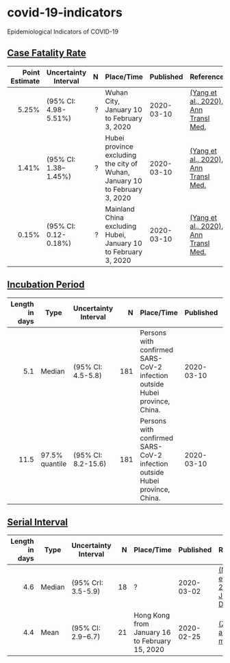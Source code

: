 # covid-19-indicators
Epidemiological Indicators of COVID-19


## [Case Fatality Rate](https://en.wikipedia.org/wiki/Case_fatality_rate)


| Point Estimate | Uncertainty Interval           | N | Place/Time | Published | Reference |
| -------------: |-------------|-----:|-----|-----|-----|
| 5.25%    | (95% CI: 4.98-5.51%) | ? | Wuhan City, January 10 to February 3, 2020 | 2020-03-10 | [(Yang et al., 2020), Ann Transl Med.](https://www.ncbi.nlm.nih.gov/pubmed/32168464) |
| 1.41%    | (95% CI: 1.38–1.45%) | ? | Hubei province excluding the city of Wuhan, January 10 to February 3, 2020 | 2020-03-10 | [(Yang et al., 2020), Ann Transl Med.](https://www.ncbi.nlm.nih.gov/pubmed/32168464) |
| 0.15%    | (95% CI: 0.12-0.18%) | ? | Mainland China excluding Hubei, January 10 to February 3, 2020 | 2020-03-10 | [(Yang et al., 2020), Ann Transl Med.](https://www.ncbi.nlm.nih.gov/pubmed/32168464) |

## [Incubation Period](https://en.wikipedia.org/wiki/Incubation_period)


| Length in days | Type | Uncertainty Interval           | N | Place/Time | Published | Reference |
| -------------: |-------------|-------------| -----:|-----|-----|-----|
| 5.1   | Median  | (95% CI: 4.5-5.8) | 181 | Persons with confirmed SARS-CoV-2 infection outside Hubei province, China. | 2020-03-10 | [(Lauer et al., 2020), Ann Intern Med.](https://www.ncbi.nlm.nih.gov/pubmed/32150748) |
| 11.5     | 97.5% quantile | (95% CI: 8.2-15.6) | 181 | Persons with confirmed SARS-CoV-2 infection outside Hubei province, China. | 2020-03-10 | [(Lauer et al., 2020), Ann Intern Med.](https://www.ncbi.nlm.nih.gov/pubmed/32150748) |

## [Serial Interval](https://en.wikipedia.org/wiki/Serial_interval)

| Length in days | Type | Uncertainty Interval           | N  | Place/Time | Published | Reference |
| -------------: |-------------|-------------| -----:|-----|-----|-----|
| 4.6    | Median  | (95% CrI: 3.5-5.9) | 18  | ? | 2020-03-02 | [(Nishiura et al., 2020), Int J Infect Dis.](https://www.ncbi.nlm.nih.gov/pubmed/32145466) |
| 4.4      | Mean | (95% CI: 2.9−6.7) | 21  | Hong Kong from January 16 to February 15, 2020 | 2020-02-25 | [(Zhao et al., 2020), medrxiv](https://www.medrxiv.org/content/10.1101/2020.02.21.20026559v1.article-info) |
